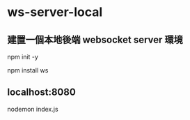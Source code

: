 # ws-server-local

## 建置一個本地後端 websocket server 環境

npm init -y

npm install ws

## localhost:8080
nodemon index.js 

